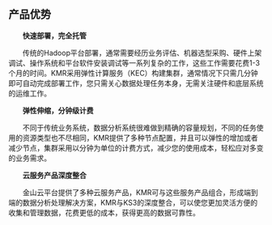 ## 产品优势


　　**快速部署，完全托管**
  
　　传统的Hadoop平台部署，通常需要经历业务评估、机器选型采购、硬件上架调试、操作系统和平台软件安装调试等一系列复杂的工作，这些工作需要花费1-3个月的时间。KMR采用弹性计算服务（KEC）构建集群，通常情况下只需几分钟即可自动完成部署工作，您只需关心数据处理任务本身，无需关注硬件和底层系统的运维工作。
  
　　**弹性伸缩，分钟级计费**
  
　　不同于传统业务系统，数据分析系统很难做到精确的容量规划，不同的任务使用的资源类型也不尽相同，KMR提供了多种节点配置，并且可以弹性的增加或者减少节点，集群采用以分钟为单位的计费方式，减少您的使用成本，轻松应对多变的业务需求。
  
　　**云服务产品深度整合**
  
　　金山云平台提供了多种云服务产品，KMR可与这些服务产品组合，形成端到端的数据分析处理解决方案，KMR与KS3的深度整合，可以使您更加灵活方便的收集和管理数据，花费更低的成本，获得更高的数据可靠性。